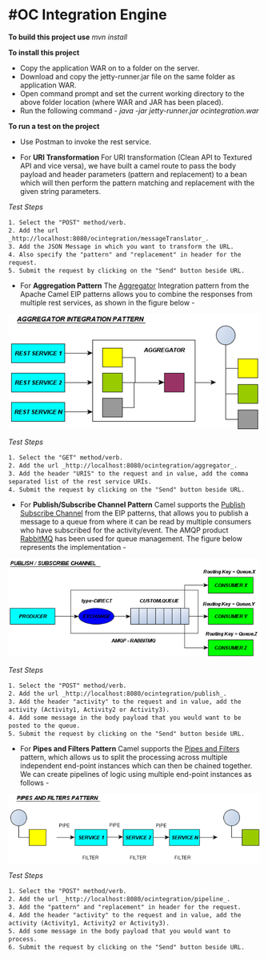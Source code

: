  #OC Integration Engine
=========================

**To build this project use**
_mvn install_

**To install this project** 
* Copy the application WAR on to a folder on the server.
* Download and copy the jetty-runner.jar file on the same folder as application WAR.
* Open command prompt and set the current working directory to the above folder location (where WAR and JAR has been placed).
* Run the following command - 
_java -jar jetty-runner.jar ocintegration.war_

**To run a test on the project**
* Use Postman to invoke the rest service.


* For **URI Transformation**
For URI transformation (Clean API to Textured API and vice versa), we have built a camel route to pass the body payload and header parameters (pattern and replacement) to a bean which will then perform the pattern matching and replacement with the given string parameters.

*Test Steps*

	1. Select the "POST" method/verb.
	2. Add the url _http://localhost:8080/ocintegration/messageTranslator_.
	3. Add the JSON Message in which you want to transform the URL.
	4. Also specify the "pattern" and "replacement" in header for the request.
	5. Submit the request by clicking on the "Send" button beside URL.



* For **Aggregation Pattern**
The [Aggregator](http://camel.apache.org/aggregator.html) Integration pattern from the Apache Camel EIP patterns allows you to combine the responses from multiple rest services, as shown in the figure below -

![Aggregator Pattern](images/Aggregator.bmp)

*Test Steps*

	1. Select the "GET" method/verb.
	2. Add the url _http://localhost:8080/ocintegration/aggregator_.
	3. Add the header "URIS" to the request and in value, add the comma separated list of the rest service URIs.
	4. Submit the request by clicking on the "Send" button beside URL.


* For **Publish/Subscribe Channel Pattern**
Camel supports the [Publish Subscribe Channel](http://camel.apache.org/publish-subscribe-channel.html) from the EIP patterns, that allows you to publish a message to a queue from where it can be read by multiple consumers who have subscribed for the activity/event. The AMQP product [RabbitMQ](http://www.rabbitmq.com/) has been used for queue management. The figure below represents the implementation -
 
![Publish/Subscribe Channel Pattern](images/PubSub-channel.bmp)

*Test Steps*

	1. Select the "POST" method/verb.
	2. Add the url _http://localhost:8080/ocintegration/publish_.
	3. Add the header "activity" to the request and in value, add the activity (Activity1, Activity2 or Activity3).
	4. Add some message in the body payload that you would want to be posted to the queue.
	5. Submit the request by clicking on the "Send" button beside URL.


* For **Pipes and Filters Pattern**
Camel supports the [Pipes and Filters](http://camel.apache.org/pipes-and-filters.html) pattern, which allows us to split the processing across multiple independent end-point instances which can then be chained together. We can create pipelines of logic using multiple end-point instances as follows -

![Pipes and Filters Pattern](images/PipesAndFilters.bmp)

*Test Steps*

	1. Select the "POST" method/verb.
	2. Add the url _http://localhost:8080/ocintegration/pipeline_.
	3. Add the "pattern" and "replacement" in header for the request.
	4. Add the header "activity" to the request and in value, add the activity (Activity1, Activity2 or Activity3).
	5. Add some message in the body payload that you would want to process.
	6. Submit the request by clicking on the "Send" button beside URL.